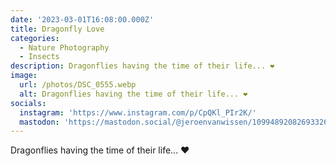 ```yaml
---
date: '2023-03-01T16:08:00.000Z'
title: Dragonfly Love
categories:
  - Nature Photography
  - Insects
description: Dragonflies having the time of their life... ❤️
image:
  url: /photos/DSC_0555.webp
  alt: Dragonflies having the time of their life... ❤️
socials:
  instagram: 'https://www.instagram.com/p/CpQKl_PIr2K/'
  mastodon: 'https://mastodon.social/@jeroenvanwissen/109948920826933265'
---
```


Dragonflies having the time of their life... ❤️
